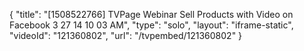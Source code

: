 {
    "title": "[1508522766] TVPage Webinar  Sell Products with Video on Facebook 3 27 14 10 03 AM",
    "type": "solo",
    "layout": "iframe-static",
    "videoId": "121360802",
    "url": "\/tvpembed\/121360802"
}